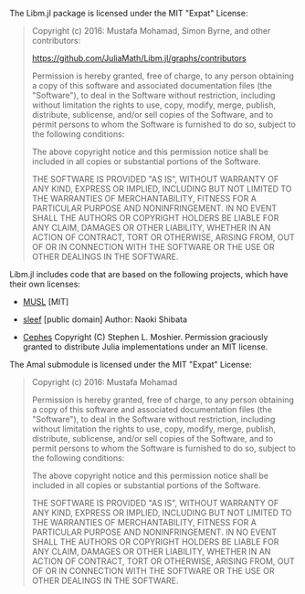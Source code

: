 The Libm.jl package is licensed under the MIT "Expat" License:

> Copyright (c) 2016: Mustafa Mohamad, Simon Byrne, and other contributors:
> 
> https://github.com/JuliaMath/Libm.jl/graphs/contributors
> 
> Permission is hereby granted, free of charge, to any person obtaining a copy
> of this software and associated documentation files (the "Software"), to deal
> in the Software without restriction, including without limitation the rights
> to use, copy, modify, merge, publish, distribute, sublicense, and/or sell
> copies of the Software, and to permit persons to whom the Software is
> furnished to do so, subject to the following conditions:
> 
> The above copyright notice and this permission notice shall be included in all
> copies or substantial portions of the Software.
> 
> THE SOFTWARE IS PROVIDED "AS IS", WITHOUT WARRANTY OF ANY KIND, EXPRESS OR
> IMPLIED, INCLUDING BUT NOT LIMITED TO THE WARRANTIES OF MERCHANTABILITY,
> FITNESS FOR A PARTICULAR PURPOSE AND NONINFRINGEMENT. IN NO EVENT SHALL THE
> AUTHORS OR COPYRIGHT HOLDERS BE LIABLE FOR ANY CLAIM, DAMAGES OR OTHER
> LIABILITY, WHETHER IN AN ACTION OF CONTRACT, TORT OR OTHERWISE, ARISING FROM,
> OUT OF OR IN CONNECTION WITH THE SOFTWARE OR THE USE OR OTHER DEALINGS IN THE
> SOFTWARE.
> 

Libm.jl includes code that are based on the following projects, which have their own licenses:

- [MUSL](http://git.musl-libc.org/cgit/musl/tree/COPYRIGHT) [MIT]

- [sleef](https://github.com/shibatch/sleef) [public domain] Author: Naoki Shibata

- [Cephes](http://www.moshier.net/#Cephes) Copyright (C) Stephen L. Moshier.
Permission graciously granted to distribute Julia implementations under an MIT license. 


The Amal submodule is licensed under the MIT "Expat" License:

> Copyright (c) 2016: Mustafa Mohamad
> 
> Permission is hereby granted, free of charge, to any person obtaining a copy
> of this software and associated documentation files (the "Software"), to deal
> in the Software without restriction, including without limitation the rights
> to use, copy, modify, merge, publish, distribute, sublicense, and/or sell
> copies of the Software, and to permit persons to whom the Software is
> furnished to do so, subject to the following conditions:
> 
> The above copyright notice and this permission notice shall be included in all
> copies or substantial portions of the Software.
> 
> THE SOFTWARE IS PROVIDED "AS IS", WITHOUT WARRANTY OF ANY KIND, EXPRESS OR
> IMPLIED, INCLUDING BUT NOT LIMITED TO THE WARRANTIES OF MERCHANTABILITY,
> FITNESS FOR A PARTICULAR PURPOSE AND NONINFRINGEMENT. IN NO EVENT SHALL THE
> AUTHORS OR COPYRIGHT HOLDERS BE LIABLE FOR ANY CLAIM, DAMAGES OR OTHER
> LIABILITY, WHETHER IN AN ACTION OF CONTRACT, TORT OR OTHERWISE, ARISING FROM,
> OUT OF OR IN CONNECTION WITH THE SOFTWARE OR THE USE OR OTHER DEALINGS IN THE
> SOFTWARE.

